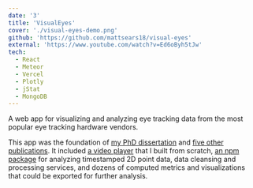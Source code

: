 ```yaml
---
date: '3'
title: 'VisualEyes'
cover: './visual-eyes-demo.png'
github: 'https://github.com/mattsears18/visual-eyes'
external: 'https://www.youtube.com/watch?v=Ed6oByh5tJw'
tech:
  - React
  - Meteor
  - Vercel
  - Plotly
  - jStat
  - MongoDB
---
```


A web app for visualizing and analyzing eye tracking data from the most popular eye tracking hardware vendors.

This app was the foundation of [my PhD dissertation](https://www.researchgate.net/publication/343178511_Advanced_Eye_Tracking_Analysis_for_Investigating_Construction_Craft_Professional_Interactions_with_2D_Drawings) and [five other publications](https://www.researchgate.net/profile/Matt-Sears/research). It included [a video player](https://www.youtube.com/watch?v=Ed6oByh5tJw) that I built from scratch, [an npm package](https://www.npmjs.com/package/time-hulls) for analyzing timestamped 2D point data, data cleansing and processing services, and dozens of computed metrics and visualizations that could be exported for further analysis.
